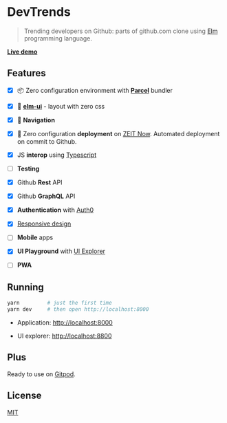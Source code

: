 # DevTrends

> Trending developers on Github: parts of github.com clone using [Elm](https://elm-lang.org) programming language.

**[Live demo](https://dev-trends.now.sh)**

## Features

- [x] 📦 Zero configuration environment with **[Parcel](https://https://parceljs.org/)** bundler

- [x] 💅 **[elm-ui](https://package.elm-lang.org/packages/mdgriffith/elm-ui/latest)** - layout with zero css

- [x] 🚆 **Navigation**

- [x] 🚀 Zero configuration **deployment** on [ZEIT Now](https://zeit.co/guides/upgrade-to-zero-configuration/). Automated deployment on commit to Github.

- [x] JS **interop** using [Typescript](https://github.com/dillonkearns/elm-typescript-interop)

- [ ] **Testing**

- [x] Github **Rest** API

- [x] Github **GraphQL** API

- [x] **Authentication** with [Auth0](https://auth0.com)

- [x] [Responsive design](https://package.elm-lang.org/packages/mdgriffith/elm-ui/latest/Element#Device)

- [ ] **Mobile** apps

- [x] **UI Playground** with [UI Explorer](https://github.com/kalutheo/elm-ui-explorer)

- [ ] **PWA**

## Running

```sh
yarn         # just the first time
yarn dev     # then open http://localhost:8000
```

- Application: [http://localhost:8000](http://localhost:8000)

- UI explorer: [http://localhost:8800](http://localhost:8800)

## Plus

Ready to use on [Gitpod](https://www.gitpod.io/).

## License

[MIT](https://lemolsoft.mit-license.org/)
